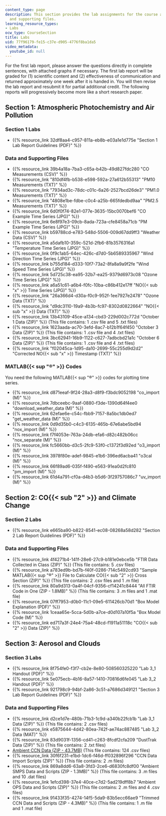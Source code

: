 ```yaml
---
content_type: page
description: This section provides the lab assignments for the course along with data
  and supporting files.
learning_resource_types:
- Labs
ocw_type: CourseSection
title: Labs
uid: 77f96179-fe15-c37e-d905-4776f8ba1da5
video_metadata:
  youtube_id: null
---
```

For the first lab report, please answer the questions directly in complete sentences, with attached graphs if necessary. The first lab report will be graded for (1) scientific content and (2) effectiveness of communication and returned approximately one week after it is handed in. You will then revise the lab report and resubmit it for partial additional credit. The following reports will progressively become more like a short research paper.

Section 1: Atmospheric Photochemistry and Air Pollution
-------------------------------------------------------

### Section 1 Labs

*   {{% resource_link 32df8aa4-c957-811a-eb8b-e03a1e1d775e "Section 1 Lab Report Guidelines (PDF)" %}}

### Data and Supporting Files

*   {{% resource_link 39b4a18a-7ba3-c65a-b42b-49d827fdc280 "CO Measurements (CSV)" %}}
*   {{% resource_link "810df4fb-b538-e598-592a-27a612b55313" "PM10 Measurements (TXT)" %}}
*   {{% resource_link "7934ad3c-78dc-c01c-6a26-2527bcd26de3" "PM1.0 Measurements (TXT)" %}}
*   {{% resource_link "4808e1be-fdbe-c0c4-a25b-665fdedbd9aa" "PM2.5 Measurements (TXT)" %}}
*   {{% resource_link 6d0f0f74-82e1-077e-3635-15bc0070bef6 "CO Example Time Series (JPG)" %}}
*   {{% resource_link 6e8f97e3-09cb-8ada-723a-cfe8458a71cb "PM Example Time Series (JPG)" %}}
*   {{% resource_link b59788cd-e783-548d-5506-009d67dd9ff3 "Weather Data (CSV)" %}}
*   {{% resource_link a5dafb10-359c-521d-2fb6-81b3576316a1 "Temperature Time Series (JPG)" %}}
*   {{% resource_link 0f9c1ab5-64ec-426c-d7d0-5b6589335967 "Wind Direction Time Series (JPG)" %}}
*   {{% resource_link b755d184-d333-10f7-73a2-8fa8a9a9f2fe "Wind Speed Time Series (JPG)" %}}
*   {{% resource_link 5d725c38-ea95-32b7-ea25-9379d6973c08 "Ozone Time Series (JPG)" %}}
*   {{% resource_link a6a51c61-a6b4-f0fc-10ba-c86b412e17ff "NO{{< sub \"x\" >}} Time Series (JPG)" %}}
*   {{% resource_link "26a366d4-d30a-f0c9-952f-1ee7927e2478" "Ozone Data (TXT)" %}}
*   {{% resource_link "d9dc3110-19a9-4b3b-fc97-8302d0822664" "NO{{< sub \"x\" >}} Data (TXT)" %}}
*   {{% resource_link 13b43109-45ce-a134-cbd3-229d002c772d "October 1 Data (ZIP)" %}} (This file contains: 1 .csv file and 5 .txt files)
*   {{% resource_link 1623aada-ac70-3efd-8ac7-b12b1f64f450 "October 3 Data (ZIP)" %}} (This file contains: 1 .csv file and 4 .txt files)
*   {{% resource_link 3bc62941-16b9-1122-c627-7adbcbd21a1c "October 6 Data (ZIP)" %}} (This file contains: 1 .csv file and 4 .txt files)
*   {{% resource_link "f02045ca-1d95-da10-2699-55c255d9d2d2" "Corrected NO{{< sub \"x\" >}} Timestamp (TXT)" %}}

### MATLAB{{< sup "®" >}} Codes

You need the following MATLAB{{< sup "®" >}} codes for plotting time series.

*   {{% resource_link d871eeaf-9f24-28a3-d8f9-f3bdc9052198 "co\_import (M)" %}}
*   {{% resource_link 7dbceebc-9aaf-0880-f3de-1390d64f4ee0 "download\_weather\_data (M)" %}}
*   {{% resource_link 62efae6e-c54c-fbb9-7157-8a5bc1db0ed7 "get\_weather\_data (M)" %}}
*   {{% resource_link 0d9d35b0-c4c3-6135-465b-67e6abe5bd94 "nox\_import (M)" %}}
*   {{% resource_link f7f4053e-763a-24db-efa6-d82c482b06cc "nox\_separate (M)" %}}
*   {{% resource_link fc5660bb-d3c5-2fc9-53f0-c1372f3d92ed "o3\_import (M)" %}}
*   {{% resource_link 3978f80e-adef-9845-e1b6-396ed6acba41 "o3cal (M)" %}}
*   {{% resource_link 66f89ad6-035f-f490-e563-91ea0d2fc810 "pm\_import (M)" %}}
*   {{% resource_link 61d4a791-cf0a-d4b3-b5d6-3f29757086c7 "uv\_import (M)" %}}

Section 2: CO{{< sub "2" >}} and Climate Change
-----------------------------------------------

### Section 2 Labs

*   {{% resource_link e665ba90-b822-8541-ec08-08268a58d282 "Section 2 Lab Report Guidelines (PDF)" %}}

### Data and Supporting Files

*   {{% resource_link 4f4271b4-141f-28e6-27c9-b181e0ebce5b "FTIR Data Collected in Class (ZIP)" %}} (This file contains: 5 .csv files)
*   {{% resource_link a783ed9b-bd7b-f40f-0286-714c5492cd93 "Sample MATLAB{{< sup \"®\" >}} File to Calculate CO{{< sub \"2\" >}} Cross Section (ZIP)" %}} (This file contains: 2 .csv files and 1 .m file)
*   {{% resource_link 80a9d313-0a4f-04cf-9356-cf14241c8444 "All FTIR Code in One (ZIP - 1.8MB)" %}} (This file contains: 3 .m files and 1 .mat file)
*   {{% resource_link 07ff7953-d0b0-11c1-09e5-611426cb70d1 "Box Model Explanation (PDF)" %}}
*   {{% resource_link 1ceaa65e-5cca-5d0b-a7ce-d0d107a10f5a "Box Model Code (M)" %}}
*   {{% resource_link ed717a3f-24e4-75a4-48cd-f1911a51118c "CO{{< sub \"2\" >}} Data (ZIP)" %}}

Section 3: Aerosol and Clouds
-----------------------------

### Section 3 Labs

*   {{% resource_link 8f754fe0-f3f7-cb2e-8e80-508560325220 "Lab 3\_1 Handout (PDF)" %}}
*   {{% resource_link 5e075ecb-4b16-8a57-1410-70816d6fe045 "Lab 3\_2 Handout (PDF)" %}}
*   {{% resource_link 921798c9-94bf-2a86-3c51-a7686d349121 "Section 3 Lab Report Guidelines (PDF)" %}}

### Data and Supporting Files

*   {{% resource_link d2ce1d7e-480b-71b3-1c9d-a340b22fcb1b "Lab 3\_1 Data (ZIP)" %}} (This file contains: 2 .csv files)
*   {{% resource_link e5875644-4d42-80ea-742f-ae74ac887485 "Lab 3\_2 Data (MAT)" %}}
*   {{% resource_link 83d9031f-1356-cd41-c263-8fcdf2cfa209 "DustTrak Data (ZIP)" %}} (This file contains: 2 .txt files)
*   [Ambient CCN Data (ZIP - 43.7MB)](/ans7870/12/12.335/f14/Ambient_CCN_data.zip) (This file contains: 124 .csv files)
*   {{% resource_link 30f6f231-e1bd-1dc6-f46d-ff032896f296 "CCN Data Import Scripts (ZIP)" %}} (This file contains: 2 .m files)
*   {{% resource_link 869a8dd6-63a8-3fd3-2ce6-d6830fc8df00 "Ambient SMPS Data and Scripts (ZIP - 1.3MB)" %}} (This file contains: 3 .m files and 10 .dat files)
*   {{% resource_link 1efcd398-37e4-40ce-c7d2-5ad219dff8b7 "Ambient OPS Data and Scripts (ZIP)" %}} (This file contains: 2 .m files and 4 .csv files)
*   {{% resource_link 91433f35-4274-14f5-5da9-83b5ecc66ae9 "Trimmed CCN Data and Scripts (ZIP - 4.3MB)" %}} (This file contains: 1 .m file and 1 .mat file)